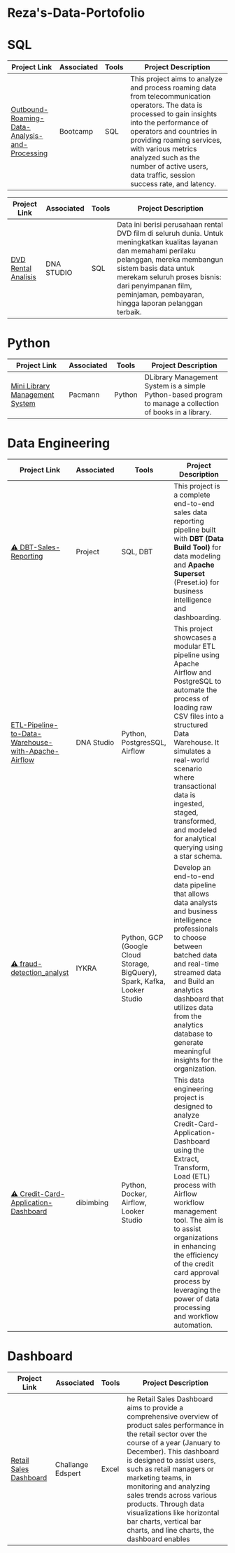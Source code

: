 # Reza's-Data-Portofolio

# SQL

| Project Link                                  | Associated | Tools                                           | Project Description                                                                                                                              |
|----------------------------------------------|------------|------------------------------------------------|--------------------------------------------------------------------------------------------------------------------------------------------------|
| [Outbound-Roaming-Data-Analysis-and-Processing](https://github.com/zareee12/Outbound-Roaming-Data-Analysis-and-Processing) |Bootcamp|SQL| This project aims to analyze and process roaming data from telecommunication operators. The data is processed to gain insights into the performance of operators and countries in providing roaming services, with various metrics analyzed such as the number of active users, data traffic, session success rate, and latency. |

| Project Link                                  | Associated | Tools                                           | Project Description                                         
|----------------------------------------------|------------|------------------------------------------------|--------------------------------------------------------------------------------------------------------------------------------------------------|
| [DVD Rental Analisis](https://github.com/zareee12/sql-rental-dvd/tree/main) |DNA STUDIO|SQL| Data ini berisi perusahaan rental DVD film di seluruh dunia. Untuk meningkatkan kualitas layanan dan memahami perilaku pelanggan, mereka membangun sistem basis data untuk merekam seluruh proses bisnis: dari penyimpanan film, peminjaman, pembayaran, hingga laporan pelanggan terbaik. |

# Python

| Project Link                                  | Associated | Tools                                           | Project Description                                                                                                                              |
|----------------------------------------------|------------|------------------------------------------------|--------------------------------------------------------------------------------------------------------------------------------------------------|
| [Mini Library Management System](https://github.com/zareee12/Mini-Library-Management-System/tree/main) | Pacmann | Python | DLibrary Management System is a simple Python-based program to manage a collection of books in a library. |

# Data Engineering

| Project Link                                  | Associated | Tools                                           | Project Description                                                                                                                              |
|----------------------------------------------|------------|------------------------------------------------|--------------------------------------------------------------------------------------------------------------------------------------------------|
| [⚠️ DBT-Sales-Reporting](https://github.com/zareee12/dbt-sales-reporting) | Project | SQL, DBT | This project is a complete end-to-end sales data reporting pipeline built with **DBT (Data Build Tool)** for data modeling and **Apache Superset** (Preset.io) for business intelligence and dashboarding. |
| [ETL-Pipeline-to-Data-Warehouse-with-Apache-Airflow](https://github.com/zareee12/ETL-Pipeline-to-Data-Warehouse-with-Apache-Airflow) | DNA Studio | Python, PostgresSQL, Airflow |This project showcases a modular ETL pipeline using Apache Airflow and PostgreSQL to automate the process of loading raw CSV files into a structured Data Warehouse. It simulates a real-world scenario where transactional data is ingested, staged, transformed, and modeled for analytical querying using a star schema. |
| [⚠️ fraud-detection_analyst](https://github.com/zareee12/fraud-detection_analyst) | IYKRA | Python, GCP (Google Cloud Storage, BigQuery), Spark, Kafka, Looker Studio | Develop an end-to-end data pipeline that allows data analysts and business intelligence professionals to choose between batched data and real-time streamed data and Build an analytics dashboard that utilizes data from the analytics database to generate meaningful insights for the organization. |
| [⚠️ Credit-Card-Application-Dashboard](https://github.com/zareee12/Credit-Card-Application-Dashboard) | dibimbing | Python, Docker, Airflow, Looker Studio | This data engineering project is designed to analyze Credit-Card-Application-Dashboard using the Extract, Transform, Load (ETL) process with Airflow workflow management tool. The aim is to assist organizations in enhancing the efficiency of the credit card approval process by leveraging the power of data processing and workflow automation. |

# Dashboard
| Project Link                                  | Associated | Tools                                           | Project Description                                                                                                                              |
|----------------------------------------------|------------|------------------------------------------------|--------------------------------------------------------------------------------------------------------------------------------------------------|
| [Retail Sales Dashboard](https://docs.google.com/spreadsheets/d/1Prl-u4KZoZlAlFEZllfnYEuyrZOb0CxGZv2Hf9b35LI/edit?hl=id&gid=1053070746#gid=1053070746) | Challange Edspert | Excel | he Retail Sales Dashboard aims to provide a comprehensive overview of product sales performance in the retail sector over the course of a year (January to December). This dashboard is designed to assist users, such as retail managers or marketing teams, in monitoring and analyzing sales trends across various products. Through data visualizations like horizontal bar charts, vertical bar charts, and line charts, the dashboard enables |
